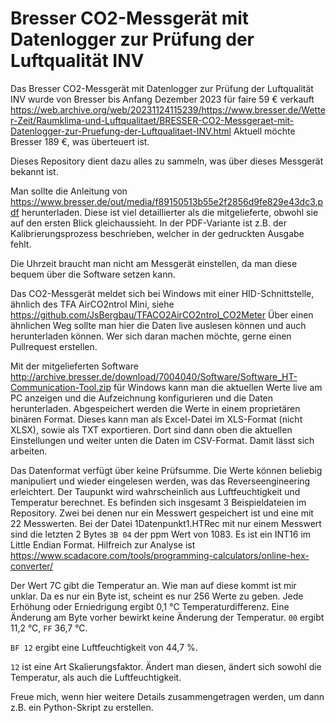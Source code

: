 # Bresser CO2-Messgerät mit Datenlogger zur Prüfung der Luftqualität INV 

Das Bresser CO2-Messgerät mit Datenlogger zur Prüfung der Luftqualität INV wurde von Bresser bis Anfang Dezember 2023 für faire 59 € verkauft https://web.archive.org/web/20231124115239/https://www.bresser.de/Wetter-Zeit/Raumklima-und-Luftqualitaet/BRESSER-CO2-Messgeraet-mit-Datenlogger-zur-Pruefung-der-Luftqualitaet-INV.html 
Aktuell möchte Bresser 189 €, was überteuert ist.

Dieses Repository dient dazu alles zu sammeln, was über dieses Messgerät bekannt ist.

Man sollte die Anleitung von https://www.bresser.de/out/media/f89150513b55e2f2856d9fe829e43dc3.pdf  herunterladen. Diese ist viel detaillierter als die mitgelieferte, obwohl sie auf den ersten Blick gleichaussieht. In der PDF-Variante ist z.B. der Kalibrierungsprozess beschrieben, welcher in der gedruckten Ausgabe fehlt.

Die Uhrzeit braucht man nicht am Messgerät einstellen, da man diese bequem über die Software setzen kann.

Das CO2-Messgerät meldet sich bei Windows mit einer HID-Schnittstelle, ähnlich des TFA AirCO2ntrol Mini, siehe https://github.com/JsBergbau/TFACO2AirCO2ntrol_CO2Meter
Über einen ähnlichen Weg sollte man hier die Daten live auslesen können und auch herunterladen können. Wer sich daran machen möchte, gerne einen Pullrequest erstellen.

Mit der mitgelieferten Software http://archive.bresser.de/download/7004040/Software/Software_HT-Communication-Tool.zip für Windows kann man die aktuellen Werte live am PC anzeigen und die Aufzeichnung konfigurieren und die Daten herunterladen. Abgespeichert werden die Werte in einem proprietären binären Format. Dieses kann man als Excel-Datei im XLS-Format (nicht XLSX), sowie als TXT exportieren. Dort sind dann oben die aktuellen Einstellungen und weiter unten die Daten im CSV-Format. Damit lässt sich arbeiten. 

Das Datenformat verfügt über keine Prüfsumme. Die Werte können beliebig manipuliert und wieder eingelesen werden, was das Reverseengineering erleichtert. Der Taupunkt wird wahrscheinlich aus Luftfeuchtigkeit und Temperatur berechnet. Es befinden sich insgesamt 3 Beispieldateien im Repository. Zwei bei denen nur ein Messwert gespeichert ist und eine mit 22 Messwerten. 
Bei der Datei 1Datenpunkt1.HTRec mit nur einem Messwert sind die letzten 2 Bytes `3B 04` der ppm Wert von 1083. Es ist ein INT16 im Little Endian Format. Hilfreich zur Analyse ist https://www.scadacore.com/tools/programming-calculators/online-hex-converter/

Der Wert 7C gibt die Temperatur an. Wie man auf diese kommt ist mir unklar. Da es nur ein Byte ist, scheint es nur 256 Werte zu geben. Jede Erhöhung oder Erniedrigung ergibt 0,1 °C Temperaturdifferenz. Eine Änderung am Byte vorher bewirkt keine Änderung der Temperatur. `00` ergibt 11,2 °C, `FF` 36,7 °C. 

`BF 12` ergibt eine Luftfeuchtigkeit von 44,7 %. 

`12` ist eine Art Skalierungsfaktor. Ändert man diesen, ändert sich sowohl die Temperatur, als auch die Luftfeuchtigkeit.

Freue mich, wenn hier weitere Details zusammengetragen werden, um dann z.B. ein Python-Skript zu erstellen.
